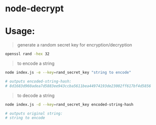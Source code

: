 # node-decrypt

# Usage:

> generate a random secret key for encryption/decryption

```bash
openssl rand -hex 32
```

> to encode a string

```bash
node index.js -e --key=rand_secret_key "string to encode"

# outputs encoded-string-hash:
# 8d1683d960adea7d5883ee943ccba5611bea44974193de23002ff617bf4d5856
```

> to decode a string

```bash
node index.js -d --key=rand_secret_key encoded-string-hash

# outputs original string:
# string to encode
```
